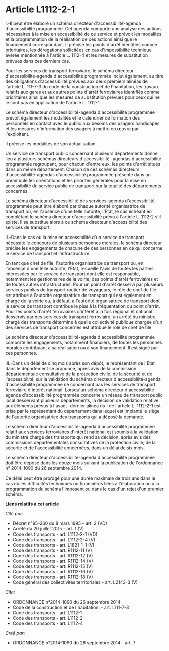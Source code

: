 # Article L1112-2-1

I.-Il peut être élaboré un schéma directeur d'accessibilité-agenda d'accessibilité programmée. Cet agenda comporte une
analyse des actions nécessaires à la mise en accessibilité de ce service et prévoit les modalités et la programmation de la
réalisation de ces actions ainsi que le financement correspondant. Il précise les points d'arrêt identifiés comme
prioritaires, les dérogations sollicitées en cas d'impossibilité technique avérée mentionnée à l'article L. 1112-4 et les
mesures de substitution prévues dans ces derniers cas. 

Pour les services de transport ferroviaire, le schéma directeur d'accessibilité-agenda d'accessibilité programmée inclut
également, au titre des obligations d'accessibilité prévues aux deux premiers alinéas de l'article L. 111-7-3 du code de la
construction et de l'habitation, les travaux relatifs aux gares et aux autres points d'arrêt ferroviaires identifiés comme
prioritaires ainsi que les mesures de substitution prévues pour ceux qui ne le sont pas en application de l'article L.
1112-1. 

Le schéma directeur d'accessibilité-agenda d'accessibilité programmée prévoit également les modalités et le calendrier de
formation des personnels en contact avec le public aux besoins des usagers handicapés et les mesures d'information des
usagers à mettre en œuvre par l'exploitant. 

Il précise les modalités de son actualisation. 

Un service de transport public concernant plusieurs départements donne lieu à plusieurs schémas directeurs d'accessibilité-
agendas d'accessibilité programmée regroupant, pour chacun d'entre eux, les points d'arrêt situés dans un même département.
Chacun de ces schémas directeurs d'accessibilité-agendas d'accessibilité programmée présente dans un préambule les
orientations et les priorités générales pour la mise en accessibilité du service public de transport sur la totalité des
départements concernés. 

Le schéma directeur d'accessibilité des services-agenda d'accessibilité programmée peut être élaboré par chaque autorité
organisatrice de transport ou, en l'absence d'une telle autorité, l'Etat, le cas échéant en complétant le schéma directeur
d'accessibilité prévu à l'article L. 1112-2 s'il existe. Il se substitue alors à ce schéma directeur d'accessibilité des
services de transport. 

II.-Dans le cas où la mise en accessibilité d'un service de transport nécessite le concours de plusieurs personnes morales,
le schéma directeur précise les engagements de chacune de ces personnes en ce qui concerne le service de transport et
l'infrastructure. 

En tant que chef de file, l'autorité organisatrice de transport ou, en l'absence d'une telle autorité, l'Etat, recueille
l'avis de toutes les parties intéressées par le service de transport dont elle est responsable, notamment les gestionnaires
de la voirie, des points d'arrêt ferroviaires et de toutes autres infrastructures. Pour un point d'arrêt desservi par
plusieurs services publics de transport routier de voyageurs, le rôle de chef de file est attribué à l'autorité organisatrice
de transport qui est également en charge de la voirie ou, à défaut, à l'autorité organisatrice de transport dont le service
de transport contribue le plus à la fréquentation du point d'arrêt. Pour les points d'arrêt ferroviaires d'intérêt à la fois
régional et national desservis par des services de transport ferroviaire, un arrêté du ministre chargé des transports
détermine à quelle collectivité publique chargée d'un des services de transport concernés est attribué le rôle de chef de
file. 

Le schéma directeur d'accessibilité-agenda d'accessibilité programmée comporte les engagements, notamment financiers, de
toutes les personnes morales contribuant à sa réalisation ou à son financement. Il est signé par ces personnes. 

III.-Dans un délai de cinq mois après son dépôt, le représentant de l'Etat dans le département se prononce, après avis de la
commission départementale consultative de la protection civile, de la sécurité et de l'accessibilité, sur la validation du
schéma directeur d'accessibilité-agenda d'accessibilité programmée ne concernant pas les services de transport ferroviaire
d'intérêt national. Lorsqu'un schéma directeur d'accessibilité-agenda d'accessibilité programmée concerne un réseau de
transport public local desservant plusieurs départements, la décision de validation relative aux éléments prévus à l'avant-
dernier alinéa du I de l'article L. 1112-2-1 est prise par le représentant du département dans lequel est implanté le siège
de l'autorité organisatrice des transports qui a déposé la demande. 

Le schéma directeur d'accessibilité-agenda d'accessibilité programmée relatif aux services ferroviaires d'intérêt national
est soumis à la validation du ministre chargé des transports qui rend sa décision, après avis des commissions départementales
consultatives de la protection civile, de la sécurité et de l'accessibilité concernées, dans un délai de six mois. 

Le schéma directeur d'accessibilité-agenda d'accessibilité programmée doit être déposé dans les douze mois suivant la
publication de l'ordonnance n° 2014-1090 du 26 septembre 2014. 

Ce délai peut être prorogé pour une durée maximale de trois ans dans le cas où les difficultés techniques ou financières
liées à l'élaboration ou à la programmation du schéma l'imposent ou dans le cas d'un rejet d'un premier schéma.

**Liens relatifs à cet article**

_Cité par_:

  - Décret n°95-260 du 8 mars 1995 - art. 2 (VD)
  - Arrêté du 20 juillet 2015 - art. 1 (V)
  - Code des transports - art. L1112-2-1 (VD)
  - Code des transports - art. L1112-2-4 (V)
  - Code des transports - art. L1821-1-1 (V)
  - Code des transports - art. R1112-11 (V)
  - Code des transports - art. R1112-12 (V)
  - Code des transports - art. R1112-14 (V)
  - Code des transports - art. R1112-15 (V)
  - Code des transports - art. R1112-16 (V)
  - Code des transports - art. R1112-18 (V)
  - Code général des collectivités territoriales - art. L2143-3 (V)

_Cite_:

  - ORDONNANCE n°2014-1090 du 26 septembre 2014
  - Code de la construction et de l'habitation. - art. L111-7-3
  - Code des transports - art. L1112-1
  - Code des transports - art. L1112-2
  - Code des transports - art. L1112-4

_Créé par_:

  - ORDONNANCE n°2014-1090 du 26 septembre 2014 - art. 7
